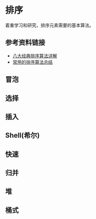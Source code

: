 # 排序

着重学习和研究，排序元素需要的基本算法。

## 参考资料链接

- [八大经典排序算法详解](https://zhuanlan.zhihu.com/p/335048580)
- [常用的排序算法总结](https://zhuanlan.zhihu.com/p/40695917)

## 冒泡

## 选择

## 插入

## Shell(希尔)

## 快速

## 归并

## 堆

## 桶式
